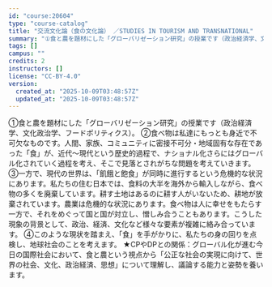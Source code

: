 ```yaml
---
id: "course:20604"
type: "course-catalog"
title: "交流文化論（食の文化論） ／STUDIES IN TOURISM AND TRANSNATIONAL"
summary: "①食と農を題材にした「グローバリゼーション研究」の授業です（政治経済学、文化政治学、フードポリティクス）。 ②食べ物は私達にもっとも身近で不可欠なものです。人間、家族、コミュニティに密接不可分・地域固有な存在であった「食」が、近代～現代とい…"
tags: []
campus: ""
credits: 2
instructors: []
license: "CC-BY-4.0"
version:
  created_at: "2025-10-09T03:48:57Z"
  updated_at: "2025-10-09T03:48:57Z"
---
```

①食と農を題材にした「グローバリゼーション研究」の授業です（政治経済学、文化政治学、フードポリティクス）。 ②食べ物は私達にもっとも身近で不可欠なものです。人間、家族、コミュニティに密接不可分・地域固有な存在であった「食」が、近代～現代という歴史的過程で、ナショナル化さらにはグローバル化されていく過程を考え、そこで見落とされがちな問題を考えていきます。 ③一方で、現代の世界は、「飢餓と飽食」が同時に進行するという危機的な状況にあります。私たちの住む日本では、食料の大半を海外から輸入しながら、食べ物の多くを廃棄しています。耕す土地はあるのに耕す人がいないため、耕地が放棄されています。農業は危機的な状況にあります。食べ物は人に幸せをもたらす一方で、それをめぐって国と国が対立し、憎しみ合うこともあります。こうした現象の背景として、政治、経済、文化など様々な要素が複雑に絡み合っています。 ④このような現状を踏まえ、「食」を手がかりに、私たちの身の回りを点検し、地球社会のことを考えます。 ★CPやDPとの関係：グローバル化が進む今日の国際社会において、食と農という視点から「公正な社会の実現に向けて、世界の社会、文化、政治経済、思想」について理解し、議論する能力と姿勢を養います。
